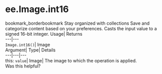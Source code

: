  
#  ee.Image.int16 
bookmark_borderbookmark Stay organized with collections  Save and categorize content based on your preferences.
Casts the input value to a signed 16-bit integer. 
Usage| Returns  
---|---  
`Image.int16()`| Image  
Argument| Type| Details  
---|---|---  
this: `value`| Image| The image to which the operation is applied.  
Was this helpful?
